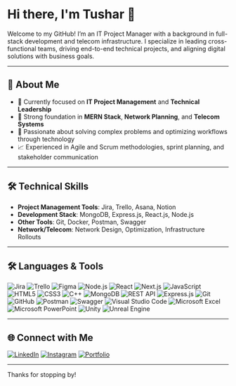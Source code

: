 # Hi there, I'm Tushar 👋

Welcome to my GitHub! I’m an IT Project Manager with a background in full-stack development and telecom infrastructure. I specialize in leading cross-functional teams, driving end-to-end technical projects, and aligning digital solutions with business goals.

---

## 🚀 About Me

- 💼 Currently focused on **IT Project Management** and **Technical Leadership**
- 🔧 Strong foundation in **MERN Stack**, **Network Planning**, and **Telecom Systems**
- 🧠 Passionate about solving complex problems and optimizing workflows through technology
- 📈 Experienced in Agile and Scrum methodologies, sprint planning, and stakeholder communication

---

## 🛠️ Technical Skills

- **Project Management Tools**: Jira, Trello, Asana, Notion
- **Development Stack**: MongoDB, Express.js, React.js, Node.js
- **Other Tools**: Git, Docker, Postman, Swagger
- **Network/Telecom**: Network Design, Optimization, Infrastructure Rollouts

---

## 🛠️ Languages & Tools

![Jira](https://img.shields.io/badge/Jira-0052CC?logo=jira&logoColor=white)
![Trello](https://img.shields.io/badge/Trello-0052CC?logo=trello&logoColor=white)
![Figma](https://img.shields.io/badge/Figma-F24E1E?logo=figma&logoColor=white)
![Node.js](https://img.shields.io/badge/Node.js-339933?logo=nodedotjs&logoColor=white)
![React](https://img.shields.io/badge/React-20232A?logo=react&logoColor=61DAFB)
![Next.js](https://img.shields.io/badge/Next.js-20232A?logo=react&logoColor=61DAFB)
![JavaScript](https://img.shields.io/badge/JavaScript-F7DF1E?logo=javascript&logoColor=black)
![HTML5](https://img.shields.io/badge/HTML5-E34F26?logo=html5&logoColor=white)
![CSS3](https://img.shields.io/badge/CSS3-1572B6?logo=css3&logoColor=white)
![C++](https://img.shields.io/badge/C++-00599C?logo=c%2B%2B&logoColor=white)
![MongoDB](https://img.shields.io/badge/MongoDB-4EA94B?logo=mongodb&logoColor=white)
![REST API](https://img.shields.io/badge/REST%20API-000000?logo=api&logoColor=white)
![Express.js](https://img.shields.io/badge/Express.js-000000?logo=express&logoColor=white)
![Git](https://img.shields.io/badge/Git-F05032?logo=git&logoColor=white)
![GitHub](https://img.shields.io/badge/GitHub-181717?logo=github&logoColor=white)
![Postman](https://img.shields.io/badge/Postman-FF6C37?logo=postman&logoColor=white)
![Swagger](https://img.shields.io/badge/Swagger-85EA2D?logo=swagger&logoColor=black)
![Visual Studio Code](https://img.shields.io/badge/VS%20Code-007ACC?logo=visualstudiocode&logoColor=white)
![Microsoft Excel](https://img.shields.io/badge/Excel-217346?logo=microsoft-excel&logoColor=white)
![Microsoft PowerPoint](https://img.shields.io/badge/PowerPoint-B7472A?logo=microsoft-powerpoint&logoColor=white)
![Unity](https://img.shields.io/badge/Unity-000000?logo=unity&logoColor=white)
![Unreal Engine](https://img.shields.io/badge/Unreal%20Engine-313131?logo=unrealengine&logoColor=white)

---

## 🌐 Connect with Me

[![LinkedIn](https://img.shields.io/badge/LinkedIn-Tushar%20Kaw-0077B5?logo=linkedin&logoColor=white)](https://www.linkedin.com/in/tusharkaw/)
[![Instagram](https://img.shields.io/badge/Instagram-tusharkaw-E4405F?logo=instagram&logoColor=white)](https://www.instagram.com/tusharkaw/)
[![Portfolio](https://img.shields.io/badge/Portfolio-Visit%20Website-242424?logo=firefox-browser&logoColor=white)](https://peaceful-dusk-4e0a1a.netlify.app/)

---

Thanks for stopping by!
